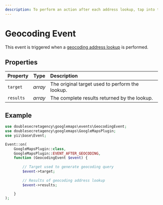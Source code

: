 ```yaml
---
description: To perform an action after each address lookup, tap into the `EVENT_AFTER_GEOCODING`. Add this snippet to your module or plugin, and customize as needed.
---
```


# Geocoding Event

This event is triggered when a [geocoding address lookup](/geocoding/) is performed.

## Properties

| Property  | Type    | Description
|:----------|:-------:|:------------
| `target`  | _array_ | The original target used to perform the lookup.
| `results` | _array_ | The complete results returned by the lookup.

## Example

```php
use doublesecretagency\googlemaps\events\GeocodingEvent;
use doublesecretagency\googlemaps\GoogleMapsPlugin;
use yii\base\Event;

Event::on(
    GoogleMapsPlugin::class,
    GoogleMapsPlugin::EVENT_AFTER_GEOCODING,
    function (GeocodingEvent $event) {
    
        // Target used to generate geocoding query
        $event->target;
    
        // Results of geocoding address lookup
        $event->results;

    }
);
```
